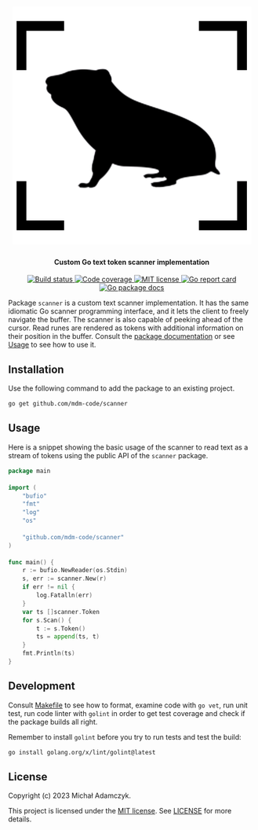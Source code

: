 <h1 align="center">
  <div>
    <img src="https://raw.githubusercontent.com/mdm-code/mdm-code.github.io/main/scanner_logo.png" alt="logo"/>
  </div>
</h1>

<h4 align="center">Custom Go text token scanner implementation</h4>

<div align="center">
<p>
    <a href="https://github.com/mdm-code/scanner/actions?query=workflow%3ACI">
        <img alt="Build status" src="https://github.com/mdm-code/scanner/workflows/CI/badge.svg">
    </a>
    <a href="https://app.codecov.io/gh/mdm-code/scanner">
        <img alt="Code coverage" src="https://codecov.io/gh/mdm-code/scanner/branch/main/graphs/badge.svg?branch=main">
    </a>
    <a href="https://opensource.org/licenses/MIT" rel="nofollow">
        <img alt="MIT license" src="https://img.shields.io/github/license/mdm-code/scanner">
    </a>
    <a href="https://goreportcard.com/report/github.com/mdm-code/scanner">
        <img alt="Go report card" src="https://goreportcard.com/badge/github.com/mdm-code/scanner">
    </a>
    <a href="https://pkg.go.dev/github.com/mdm-code/scanner">
        <img alt="Go package docs" src="https://img.shields.io/badge/go.dev-reference-007d9c?logo=go&logoColor=white">
    </a>
</p>
</div>

Package `scanner` is a custom text scanner implementation. It has the same
idiomatic Go scanner programming interface, and it lets the client to freely
navigate the buffer. The scanner is also capable of peeking ahead of the
cursor. Read runes are rendered as tokens with additional information on their
position in the buffer. Consult the [package documentation](https://pkg.go.dev/github.com/mdm-code/scanner) or see
[Usage](#usage) to see how to use it.


## Installation

Use the following command to add the package to an existing project.

```sh
go get github.com/mdm-code/scanner
```


## Usage

Here is a snippet showing the basic usage of the scanner to read text as a stream
of tokens using the public API of the `scanner` package.

```go
package main

import (
    "bufio"
    "fmt"
    "log"
    "os"

    "github.com/mdm-code/scanner"
)

func main() {
    r := bufio.NewReader(os.Stdin)
    s, err := scanner.New(r)
    if err != nil {
        log.Fatalln(err)
    }
    var ts []scanner.Token
    for s.Scan() {
        t := s.Token()
        ts = append(ts, t)
    }
    fmt.Println(ts)
}
```


## Development

Consult [Makefile](Makefile) to see how to format, examine code with `go vet`,
run unit test, run code linter with `golint` in order to get test coverage and
check if the package builds all right.

Remember to install `golint` before you try to run tests and test the build:

```sh
go install golang.org/x/lint/golint@latest
```


## License

Copyright (c) 2023 Michał Adamczyk.

This project is licensed under the [MIT license](https://opensource.org/licenses/MIT).
See [LICENSE](LICENSE) for more details.

